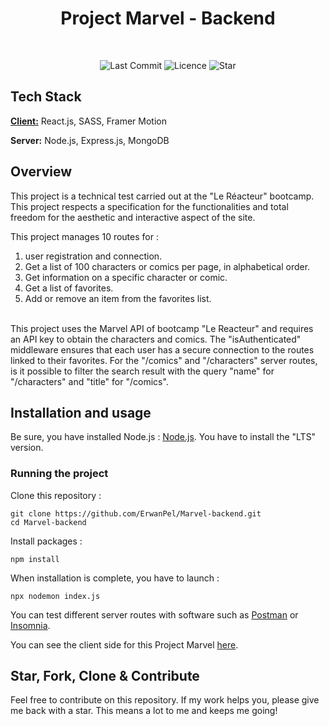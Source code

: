 
<h1 align="center">
Project Marvel - Backend

</h1>

</br>

<p align="center">
	<img alt="Last Commit" src="https://img.shields.io/github/last-commit/ErwanPel/Marvel-backend.svg?style=flat-square">
	<img alt="Licence" src="https://img.shields.io/github/license/ErwanPel/Marvel-backend.svg?style=flat-square">
	<img alt="Star" src="https://img.shields.io/badge/you%20like%20%3F-STAR%20ME-blue.svg?style=flat-square">
</p>


## Tech Stack

[**Client:**](https://github.com/ErwanPel/Marvel-frontend-SASS) React.js, SASS, Framer Motion

**Server:** Node.js, Express.js, MongoDB


## Overview

This project is a technical test carried out at the "Le Réacteur" bootcamp. This project respects a specification for the functionalities and total freedom for the aesthetic and interactive aspect of the site. 
 

This project manages 10 routes for :

1) user registration and connection.
2) Get a list of 100 characters or comics per page, in alphabetical order.
3) Get information on a specific character or comic.
4) Get a list of favorites.
5) Add or remove an item from the favorites list.


</br>
This project uses the Marvel API of bootcamp "Le Reacteur" and requires an API key to obtain the characters and comics.
The "isAuthenticated" middleware ensures that each user has a secure connection to the routes linked to their favorites.
For the "/comics" and "/characters" server routes, is it possible to filter the search result with the query "name" for "/characters" and "title" for "/comics".

## Installation and usage

Be sure, you have installed Node.js : [Node.js](https://nodejs.org/en). You have to install the "LTS" version.

### Running the project

Clone this repository :

```
git clone https://github.com/ErwanPel/Marvel-backend.git
cd Marvel-backend
```

Install packages :

```
npm install

```

When installation is complete, you have to launch  :

```
npx nodemon index.js

```

You can test different server routes with software such as [Postman](https://www.postman.com/) or [Insomnia](https://insomnia.rest/).

You can see the client side for this Project Marvel [here](https://github.com/ErwanPel/Marvel-frontend-SASS).

## Star, Fork, Clone & Contribute

Feel free to contribute on this repository. If my work helps you, please give me back with a star. This means a lot to me and keeps me going!

